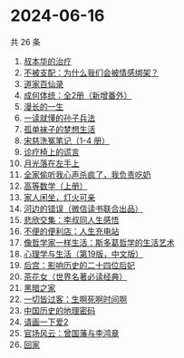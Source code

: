 # 2024-06-16

共 26 条

<!-- BEGIN WEREAD -->
<!-- 最后更新时间 2024-06-16 12:01:11 +0800 -->
1. [叔本华的治疗](https://weread.qq.com/web/bookDetail/3fc3291072937a1c3fcc453)
1. [不被支配：为什么我们会被情感绑架？](https://weread.qq.com/web/bookDetail/2c132990813ab8eb0g0100e3)
1. [道家百仙录](https://weread.qq.com/web/bookDetail/c42324c0813ab763ag018ab3)
1. [成何体统：全2册（新增番外）](https://weread.qq.com/web/bookDetail/e19325a0813ab6fefg010a1c)
1. [漫长的一生](https://weread.qq.com/web/bookDetail/fe332ec0813ab8eabg0176c4)
1. [一读就懂的孙子兵法](https://weread.qq.com/web/bookDetail/500327c0813ab8bb3g01417a)
1. [孤单袜子的梦想生活](https://weread.qq.com/web/bookDetail/20332f60813ab8e82g013db5)
1. [宋慈洗冤笔记（1-4 册）](https://weread.qq.com/web/bookDetail/bea326d0813ab7fcag016618)
1. [诊疗椅上的谎言](https://weread.qq.com/web/bookDetail/57e32d005d14b257e5953c5)
1. [月光落在左手上](https://weread.qq.com/web/bookDetail/5a332920813ab70afg017e9b)
1. [全家偷听我心声杀疯了，我负责吃奶](https://weread.qq.com/web/bookDetail/3d232a10813ab8eafg01768b)
1. [高等数学（上册）](https://weread.qq.com/web/bookDetail/f783265071eaca4bf7877c5)
1. [家人闲坐，灯火可亲](https://weread.qq.com/web/bookDetail/10c320a071db56db10cbf8c)
1. [河边的错误（微信读书联合出品）](https://weread.qq.com/web/bookDetail/e7f32350813ab8475g0126a1)
1. [悲欣交集：李叔同人生感悟](https://weread.qq.com/web/bookDetail/51f322c0813ab8e8ag013db9)
1. [不便的便利店：人生充电站](https://weread.qq.com/web/bookDetail/42232750813ab8e30g019aa3)
1. [像哲学家一样生活：斯多葛哲学的生活艺术](https://weread.qq.com/web/bookDetail/3c6329107163d4243c6b6d1)
1. [心理学与生活（第19版，中文版）](https://weread.qq.com/web/bookDetail/a6c32000813ab6c04g013ced)
1. [后宫：影响历史的二十四位后妃](https://weread.qq.com/web/bookDetail/50132750813ab8d3bg010bf8)
1. [茶花女（世界名著必读经典）](https://weread.qq.com/web/bookDetail/f08329205de51bf0876a8f0)
1. [黑暗之家](https://weread.qq.com/web/bookDetail/b5a321b0813ab83e8g0113fa)
1. [一切皆过客：生啊死啊时间啊](https://weread.qq.com/web/bookDetail/61732f90813ab8e15g0107e7)
1. [中国历史的地理密码](https://weread.qq.com/web/bookDetail/94f32730813ab859cg017e26)
1. [请画一下爱2](https://weread.qq.com/web/bookDetail/64332740813ab8c3dg013f89)
1. [官场风云：曾国藩与李鸿章](https://weread.qq.com/web/bookDetail/84432440813ab8dc1g018c93)
1. [回家](https://weread.qq.com/web/bookDetail/d0432270813ab7696g010a9d)
<!-- END WEREAD -->